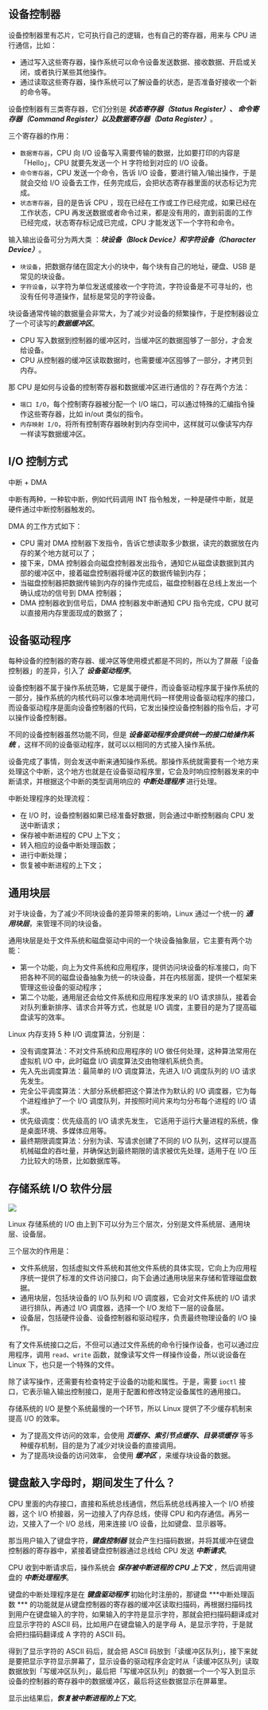 ## 设备控制器

设备控制器里有芯片，它可执行自己的逻辑，也有自己的寄存器，用来与 CPU 进行通信，比如：

* 通过写入这些寄存器，操作系统可以命令设备发送数据、接收数据、开启或关闭，或者执行某些其他操作。
* 通过读取这些寄存器，操作系统可以了解设备的状态，是否准备好接收一个新的命令等。

设备控制器有三类寄存器，它们分别是
***状态寄存器（Status Register）、 命令寄存器（Command Register）以及数据寄存器（Data Register）***。

三个寄存器的作用：

* `数据寄存器`，CPU 向 I/O 设备写入需要传输的数据，比如要打印的内容是「Hello」，CPU 就要先发送一个 H 字符给到对应的 I/O 设备。
* `命令寄存器`，CPU 发送一个命令，告诉 I/O 设备，要进行输入/输出操作，于是就会交给 I/O 设备去工作，任务完成后，会把状态寄存器里面的状态标记为完成。
* `状态寄存器`，目的是告诉 CPU ，现在已经在工作或工作已经完成，如果已经在工作状态，CPU
  再发送数据或者命令过来，都是没有用的，直到前面的工作已经完成，状态寄存标记成已完成，CPU 才能发送下一个字符和命令。

输入输出设备可分为两大类 ：***块设备（Block Device）和字符设备（Character Device）***。

* `块设备`，把数据存储在固定大小的块中，每个块有自己的地址，硬盘、USB 是常见的块设备。
* `字符设备`，以字符为单位发送或接收一个字符流，字符设备是不可寻址的，也没有任何寻道操作，鼠标是常见的字符设备。

块设备通常传输的数据量会非常大，为了减少对设备的频繁操作，于是控制器设立了一个可读写的***数据缓冲区***。

* CPU 写入数据到控制器的缓冲区时，当缓冲区的数据囤够了一部分，才会发给设备。
* CPU 从控制器的缓冲区读取数据时，也需要缓冲区囤够了一部分，才拷贝到内存。

那 CPU 是如何与设备的控制寄存器和数据缓冲区进行通信的？存在两个方法：

* `端口 I/O`，每个控制寄存器被分配一个 I/O 端口，可以通过特殊的汇编指令操作这些寄存器，比如 in/out 类似的指令。
* `内存映射 I/O`，将所有控制寄存器映射到内存空间中，这样就可以像读写内存一样读写数据缓冲区。

## I/O 控制方式

中断 + DMA

中断有两种，一种软中断，例如代码调用 INT 指令触发，一种是硬件中断，就是硬件通过中断控制器触发的。

DMA 的工作方式如下：

* CPU 需对 DMA 控制器下发指令，告诉它想读取多少数据，读完的数据放在内存的某个地方就可以了；
* 接下来，DMA 控制器会向磁盘控制器发出指令，通知它从磁盘读数据到其内部的缓冲区中，接着磁盘控制器将缓冲区的数据传输到内存；
* 当磁盘控制器把数据传输到内存的操作完成后，磁盘控制器在总线上发出一个确认成功的信号到 DMA 控制器；
* DMA 控制器收到信号后，DMA 控制器发中断通知 CPU 指令完成，CPU 就可以直接用内存里面现成的数据了；

## 设备驱动程序

每种设备的控制器的寄存器、缓冲区等使用模式都是不同的，所以为了屏蔽「设备控制器」的差异，引入了 ***设备驱动程序***。

设备控制器不属于操作系统范畴，它是属于硬件，而设备驱动程序属于操作系统的一部分，操作系统的内核代码可以像本地调用代码一样使用设备驱动程序的接口，而设备驱动程序是面向设备控制器的代码，它发出操控设备控制器的指令后，才可以操作设备控制器。

不同的设备控制器虽然功能不同，但是 ***设备驱动程序会提供统一的接口给操作系统*** ，这样不同的设备驱动程序，就可以以相同的方式接入操作系统。

设备完成了事情，则会发送中断来通知操作系统。那操作系统就需要有一个地方来处理这个中断，这个地方也就是在设备驱动程序里，它会及时响应控制器发来的中断请求，并根据这个中断的类型调用响应的
***中断处理程序*** 进行处理。

中断处理程序的处理流程：

* 在 I/O 时，设备控制器如果已经准备好数据，则会通过中断控制器向 CPU 发送中断请求；
* 保存被中断进程的 CPU 上下文；
* 转入相应的设备中断处理函数；
* 进行中断处理；
* 恢复被中断进程的上下文；

## 通用块层

对于块设备，为了减少不同块设备的差异带来的影响，Linux 通过一个统一的 ***通用块层***，来管理不同的块设备。

通用块层是处于文件系统和磁盘驱动中间的一个块设备抽象层，它主要有两个功能：

* 第一个功能，向上为文件系统和应用程序，提供访问块设备的标准接口，向下把各种不同的磁盘设备抽象为统一的块设备，并在内核层面，提供一个框架来管理这些设备的驱动程序；
* 第二个功能，通用层还会给文件系统和应用程序发来的 I/O 请求排队，接着会对队列重新排序、请求合并等方式，也就是 I/O
  调度，主要目的是为了提高磁盘读写的效率。

Linux 内存支持 5 种 I/O 调度算法，分别是：

* 没有调度算法：不对文件系统和应用程序的 I/O 做任何处理，这种算法常用在虚拟机 I/O 中，此时磁盘 I/O 调度算法交由物理机系统负责。
* 先入先出调度算法：最简单的 I/O 调度算法，先进入 I/O 调度队列的 I/O 请求先发生。
* 完全公平调度算法：大部分系统都把这个算法作为默认的 I/O 调度器，它为每个进程维护了一个 I/O 调度队列，并按照时间片来均匀分布每个进程的
  I/O 请求。
* 优先级调度：优先级高的 I/O 请求先发生， 它适用于运行大量进程的系统，像是桌面环境、多媒体应用等。
* 最终期限调度算法：分别为读、写请求创建了不同的 I/O 队列，这样可以提高机械磁盘的吞吐量，并确保达到最终期限的请求被优先处理，适用于在
  I/O 压力比较大的场景，比如数据库等。

## 存储系统 I/O 软件分层

![](../images/I_O软件分层.webp)

Linux 存储系统的 I/O 由上到下可以分为三个层次，分别是文件系统层、通用块层、设备层。

三个层次的作用是：

* 文件系统层，包括虚拟文件系统和其他文件系统的具体实现，它向上为应用程序统一提供了标准的文件访问接口，向下会通过通用块层来存储和管理磁盘数据。
* 通用块层，包括块设备的 I/O 队列和 I/O 调度器，它会对文件系统的 I/O 请求进行排队，再通过 I/O 调度器，选择一个 I/O
  发给下一层的设备层。
* 设备层，包括硬件设备、设备控制器和驱动程序，负责最终物理设备的 I/O 操作。

有了文件系统接口之后，不但可以通过文件系统的命令行操作设备，也可以通过应用程序，调用 `read`、`write` 函数，就像读写文件一样操作设备，所以说设备在
Linux 下，也只是一个特殊的文件。

除了读写操作，还需要有检查特定于设备的功能和属性。于是，需要 `ioctl` 接口，它表示输入输出控制接口，是用于配置和修改特定设备属性的通用接口。

存储系统的 I/O 是整个系统最慢的一个环节，所以 Linux 提供了不少缓存机制来提高 I/O 的效率。

* 为了提高文件访问的效率，会使用 ***页缓存、索引节点缓存、目录项缓存*** 等多种缓存机制，目的是为了减少对块设备的直接调用。
* 为了提高块设备的访问效率， 会使用 ***缓冲区*** ，来缓存块设备的数据。

## 键盘敲入字母时，期间发生了什么？

CPU 里面的内存接口，直接和系统总线通信，然后系统总线再接入一个 I/O 桥接器，这个 I/O 桥接器，另一边接入了内存总线，使得 CPU
和内存通信。再另一边，又接入了一个 I/O 总线，用来连接 I/O 设备，比如键盘、显示器等。

那当用户输入了键盘字符，***键盘控制器*** 就会产生扫描码数据，并将其缓冲在键盘控制器的寄存器中，紧接着键盘控制器通过总线给
CPU 发送 ***中断请求***。

CPU 收到中断请求后，操作系统会 ***保存被中断进程的 CPU 上下文*** ，然后调用键盘的 ***中断处理程序***。

键盘的中断处理程序是在 ***键盘驱动程序*** 初始化时注册的，那键盘 ***中断处理函数 ***
的功能就是从键盘控制器的寄存器的缓冲区读取扫描码，再根据扫描码找到用户在键盘输入的字符，如果输入的字符是显示字符，那就会把扫描码翻译成对应显示字符的
ASCII 码，比如用户在键盘输入的是字母 A，是显示字符，于是就会把扫描码翻译成 A 字符的 ASCII 码。

得到了显示字符的 ASCII 码后，就会把 ASCII
码放到「读缓冲区队列」，接下来就是要把显示字符显示屏幕了，显示设备的驱动程序会定时从「读缓冲区队列」读取数据放到「写缓冲区队列」，最后把「写缓冲区队列」的数据一个一个写入到显示设备的控制器的寄存器中的数据缓冲区，最后将这些数据显示在屏幕里。

显示出结果后，***恢复被中断进程的上下文***。

